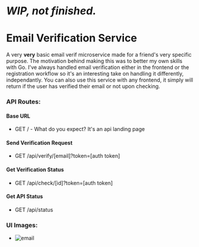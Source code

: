 # _WIP, not finished._

# Email Verification Service

A very **very** basic email verif microservice made for a friend's very specific purpose. The motivation behind making this was to better my own skills with Go. I've always handled email verification either in the frontend or the registration workflow so it's an interesting take on handling it differently, independantly. You can also use this service with any frontend, it simply will return if the user has verified their email or not upon checking.

### API Routes:

#### Base URL

- GET / - What do you expect? It's an api landing page

#### Send Verification Request

- GET /api/verify/[email]?token=[auth token]

#### Get Verification Status

- GET /api/check/[id]?token=[auth token]

#### Get API Status

- GET /api/status

### UI Images:

- ![email](https://i.imgur.com/KwGKnad.png)
